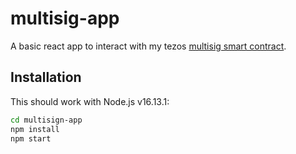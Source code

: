 # multisig-app

A basic react app to interact with my tezos [multisig smart contract](https://github.com/jagracar/tezos-smart-contracts/blob/main/python/contracts/multisignWalletContract.py).

## Installation

This should work with Node.js v16.13.1:

```bash
cd multisign-app
npm install
npm start
```
